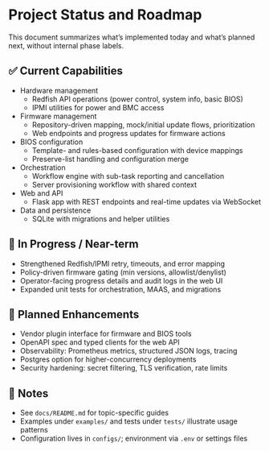 # Project Status and Roadmap

This document summarizes what’s implemented today and what’s planned next, without internal phase labels.

## ✅ Current Capabilities

- Hardware management
  - Redfish API operations (power control, system info, basic BIOS)
  - IPMI utilities for power and BMC access
- Firmware management
  - Repository-driven mapping, mock/initial update flows, prioritization
  - Web endpoints and progress updates for firmware actions
- BIOS configuration
  - Template- and rules-based configuration with device mappings
  - Preserve-list handling and configuration merge
- Orchestration
  - Workflow engine with sub-task reporting and cancellation
  - Server provisioning workflow with shared context
- Web and API
  - Flask app with REST endpoints and real-time updates via WebSocket
- Data and persistence
  - SQLite with migrations and helper utilities

## 🚧 In Progress / Near-term

- Strengthened Redfish/IPMI retry, timeouts, and error mapping
- Policy-driven firmware gating (min versions, allowlist/denylist)
- Operator-facing progress details and audit logs in the web UI
- Expanded unit tests for orchestration, MAAS, and migrations

## 🧭 Planned Enhancements

- Vendor plugin interface for firmware and BIOS tools
- OpenAPI spec and typed clients for the web API
- Observability: Prometheus metrics, structured JSON logs, tracing
- Postgres option for higher-concurrency deployments
- Security hardening: secret filtering, TLS verification, rate limits

## 📌 Notes

- See `docs/README.md` for topic-specific guides
- Examples under `examples/` and tests under `tests/` illustrate usage patterns
- Configuration lives in `configs/`; environment via `.env` or settings files
